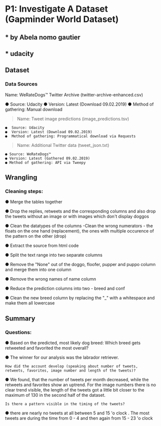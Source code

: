 # P1: Investigate A Dataset (Gapminder World Dataset)
## * by Abela nomo gautier
## * udacity


## Dataset

### Data Sources
Name: WeRateDogs™ Twitter Archive (twitter-archive-enhanced.csv)

● Source: Udacity
● Version: Latest (Download 09.02.2019)
● Method of gathering: Manual download


> Name: Tweet image predictions (image_predictions.tsv)

    ●  Source: Udacity
    ●  Version: Latest (Download 09.02.2019)
    ●  Method of gathering: Programmatical download via Requests


> Name: Additional Twitter data (tweet_json.txt)


    ● Source: WeRateDogs™
    ● Version: Latest (Gathered 09.02.2019)
    ● Method of gathering: API via Tweepy



## Wrangling

### Cleaning steps:

● Merge the tables together

● Drop the replies, retweets and the corresponding columns and also drop the tweets without an image or with images which don't display doggos

● Clean the datatypes of the columns -Clean the wrong numerators - the floats on the one hand (replacement), the ones with multiple occurence of the pattern on the other (drop)

● Extract the source from html code

● Split the text range into two separate columns

● Remove the "None" out of the doggo, floofer, pupper and puppo column and merge them into one column

● Remove the wrong names of name column

● Reduce the prediction columns into two - breed and conf

● Clean the new breed column by replacing the "_" with a whitespace and make them all lowercase



## Summary

### Questions:

● Based on the predicted, most likely dog breed: Which breed gets retweeted and favorited the most overall?

● The winner for our analysis was the labrador retriever.

    How did the account develop (speaking about number of tweets, retweets, favorites, image number and length of the tweets)?

 ● We found, that the number of tweets per month decreased, while the retweets and favorites show an uptrend. For the image numbers there is no clear trend visible, the length of the tweets got a little bit closer to the maximum of 130 in the second half of the dataset.

    Is there a pattern visible in the timing of the tweets?

 ● there are nearly no tweets at all between 5 and 15 'o clock . The most tweets are during the time from 0 - 4 and then again from 15 - 23 'o clock

